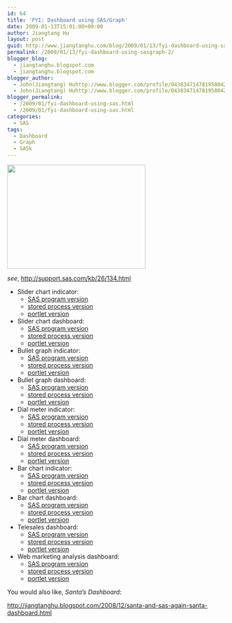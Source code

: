 ```yaml
---
id: 64
title: 'FYI: Dashboard using SAS/Graph'
date: 2009-01-13T15:01:00+00:00
author: Jiangtang Hu
layout: post
guid: http://www.jiangtanghu.com/blog/2009/01/13/fyi-dashboard-using-sasgraph-2/
permalink: /2009/01/13/fyi-dashboard-using-sasgraph-2/
blogger_blog:
  - jiangtanghu.blogspot.com
  - jiangtanghu.blogspot.com
blogger_author:
  - John(Jiangtang) Huhttp://www.blogger.com/profile/04383471478195804254JiangtangHu@gmail.com
  - John(Jiangtang) Huhttp://www.blogger.com/profile/04383471478195804254JiangtangHu@gmail.com
blogger_permalink:
  - /2009/01/fyi-dashboard-using-sas.html
  - /2009/01/fyi-dashboard-using-sas.html
categories:
  - SAS
tags:
  - Dashboard
  - Graph
  - SASk
---
```

<a href="http://1.bp.blogspot.com/_qlX7zyUQhog/SWw8f0hrkmI/AAAAAAAABFs/kciTZXVbaTU/s1600-h/dashboard.gif" onblur="try {parent.deselectBloggerImageGracefully();} catch(e) {}"><img id="BLOGGER_PHOTO_ID_5290670179627012706" style="cursor: pointer; width: 320px; height: 240px;" src="http://1.bp.blogspot.com/_qlX7zyUQhog/SWw8f0hrkmI/AAAAAAAABFs/kciTZXVbaTU/s320/dashboard.gif" border="0" alt="" /></a>

<span style="font-style: italic;">see</span>, <http://support.sas.com/kb/26/134.html>

  * Slider chart indicator: 
      * [SAS program version](http://support.sas.com/kb/26104.html)
      * [stored process version](http://support.sas.com/kb/26114.html)
      * [portlet version](http://support.sas.com/kb/26124.html)
  * Slider chart dashboard: 
      * [SAS program version](http://support.sas.com/kb/26105.html)
      * [stored process version](http://support.sas.com/kb/26115.html)
      * [portlet version](http://support.sas.com/kb/26125.html)
  * Bullet graph indicator: 
      * [SAS program version](http://support.sas.com/kb/26106.html)
      * [stored process version](http://support.sas.com/kb/26116.html)
      * [portlet version](http://support.sas.com/kb/26126.html)
  * Bullet graph dashboard: 
      * [SAS program version](http://support.sas.com/kb/26107.html)
      * [stored process version](http://support.sas.com/kb/26117.html)
      * [portlet version](http://support.sas.com/kb/26127.html)
  * Dial meter indicator: 
      * [SAS program version](http://support.sas.com/kb/26108.html)
      * [stored process version](http://support.sas.com/kb/26118.html)
      * [portlet version](http://support.sas.com/kb/26128.html)
  * Dial meter dashboard: 
      * [SAS program version](http://support.sas.com/kb/26109.html)
      * [stored process version](http://support.sas.com/kb/26119.html)
      * [portlet version](http://support.sas.com/kb/26129.html)
  * Bar chart indicator: 
      * [SAS program version](http://support.sas.com/kb/26110.html)
      * [stored process version](http://support.sas.com/kb/26120.html)
      * [portlet version](http://support.sas.com/kb/26130.html)
  * Bar chart dashboard: 
      * [SAS program version](http://support.sas.com/kb/26111.html)
      * [stored process version](http://support.sas.com/kb/26121.html)
      * [portlet version](http://support.sas.com/kb/26131.html)
  * Telesales dashboard: 
      * [SAS program version](http://support.sas.com/kb/26112.html)
      * [stored process version](http://support.sas.com/kb/26122.html)
      * [portlet version](http://support.sas.com/kb/26132.html)
  * Web marketing analysis dashboard: 
      * [SAS program version](http://support.sas.com/kb/26113.html)
      * [stored process version](http://support.sas.com/kb/26123.html)
      * [portlet version](http://support.sas.com/kb/26133.html)

You would also like, <span style="font-style: italic;">Santa&#8217;s Dashboard</span>:
  
<http://jiangtanghu.blogspot.com/2008/12/santa-and-sas-again-santa-dashboard.html>